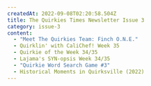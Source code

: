 ```yaml
---
createdAt: 2022-09-08T02:20:58.504Z
title: The Quirkies Times Newsletter Issue 3
category: issue-3
content:
  - "Meet The Quirkies Team: Finch O.N.E."
  - Quirklin' with CaliChef! Week 35
  - Quirkie of the Week 34/35
  - Lajama's SYN-opsis Week 34/35
  - "Quirkie Word Search Game #3"
  - Historical Moments in Quirksville (2022)
---
```

